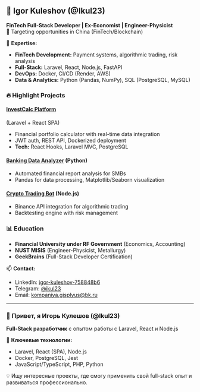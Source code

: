 ## 👋 Igor Kuleshov (@Ikul23)  
**FinTech Full-Stack Developer | Ex-Economist | Engineer-Physicist**  
📍 Targeting opportunities in China (FinTech/Blockchain)  

🚀 **Expertise:**  
- **FinTech Development:** Payment systems, algorithmic trading, risk analysis  
- **Full-Stack:** Laravel, React, Node.js, FastAPI  
- **DevOps:** Docker, CI/CD (Render, AWS)  
- **Data & Analytics:** Python (Pandas, NumPy), SQL (PostgreSQL, MySQL)  

### 🔥 **Highlight Projects**  
#### [InvestCalc Platform](https://invest-calc-2ypa.onrender.com/)  
(Laravel + React SPA)  
- Financial portfolio calculator with real-time data integration  
- JWT auth, REST API, Dockerized deployment  
- **Tech:** React Hooks, Laravel MVC, PostgreSQL  

#### [Banking Data Analyzer](https://github.com/your-repo) (Python)  
- Automated financial report analysis for SMBs  
- Pandas for data processing, Matplotlib/Seaborn visualization  

#### [Crypto Trading Bot](https://github.com/your-repo) (Node.js)  
- Binance API integration for algorithmic trading  
- Backtesting engine with risk management  

### 📊 **Education**  
- **Financial University under RF Government** (Economics, Accounting)  
- **NUST MISIS** (Engineer-Physicist, Metallurgy)  
- **GeekBrains** (Full-Stack Developer Certification)  

📫 **Contact:**  
- LinkedIn: [igor-kuleshov-758848b6](www.linkedin.com/in/igor-kuleshov-758848b6)  
- Telegram: [@ikul23](https://t.me/ikul23)  
- Email: kompaniya.gisplyus@bk.ru  
---

### 👋 Привет, я Игорь Кулешов (@Ikul23)
**Full-Stack разработчик** с опытом работы с Laravel, React и Node.js

🔧 **Ключевые технологии:**
- Laravel, React (SPA), Node.js
- Docker, PostgreSQL, Jest
- JavaScript/TypeScript, PHP, Python

💡 Ищу интересные проекты, где смогу применить свой full-stack опыт и развиваться профессионально.
